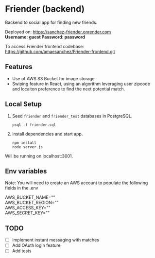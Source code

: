 # Friender (backend)  
Backend to social app for finding new friends.

Deployed on: https://sanchez-friender.onrender.com  
**Username: guest
Password: password**

To access Friender frontend codebase: https://github.com/amaesanchez/Friender-frontend.git  

## Features
- Use of AWS S3 Bucket for image storage
- Swiping feature in React, using an algorithm leveraging user zipcode and locaiton preference to find the next potential match. 

## Local Setup

1. Seed `friender` and `friender_test` databases in PostgreSQL.

    ```
    psql -f friender.sql
    ```
    
2. Install dependencies and start app.

    ```
    npm install
    node server.js
    ```

Will be running on localhost:3001.

## Env variables
Note: You will need to create an AWS account to populate the following fields in the .env

AWS_BUCKET_NAME=""  
AWS_BUCKET_REGION=""  
AWS_ACCESS_KEY=""  
AWS_SECRET_KEY=""  

## TODO

- [ ] Implement instant messaging with matches
- [ ] Add OAuth login feature
- [ ] Add tests
